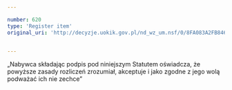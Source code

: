 ```yaml
---

number: 620
type: 'Register item'
original_uri: 'http://decyzje.uokik.gov.pl/nd_wz_um.nsf/0/8FA083A2FB846FA0C12572DD00329618?OpenDocument'


---
```


„Nabywca składając podpis pod niniejszym Statutem oświadcza, że powyższe zasady rozliczeń zrozumiał, akceptuje i jako zgodne z jego wolą podważać ich nie zechce”
